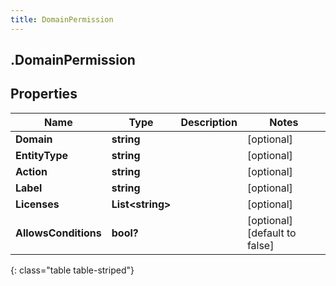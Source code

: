 ```yaml
---
title: DomainPermission
---
```

## .DomainPermission

## Properties

|Name | Type | Description | Notes|
|------------ | ------------- | ------------- | -------------|
| **Domain** | **string** |  | [optional] |
| **EntityType** | **string** |  | [optional] |
| **Action** | **string** |  | [optional] |
| **Label** | **string** |  | [optional] |
| **Licenses** | **List&lt;string&gt;** |  | [optional] |
| **AllowsConditions** | **bool?** |  | [optional] [default to false]|
{: class="table table-striped"}


